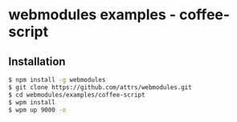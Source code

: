 # webmodules examples - coffee-script

## Installation
```sh
$ npm install -g webmodules
$ git clone https://github.com/attrs/webmodules.git
$ cd webmodules/examples/coffee-script
$ wpm install
$ wpm up 9000 -o
```

